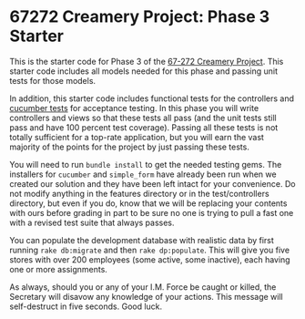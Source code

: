 67272 Creamery Project: Phase 3 Starter
===

This is the starter code for Phase 3 of the [67-272 Creamery Project](http://67272.cmuis.net/projects).  This starter code includes all models needed for this phase and passing unit tests for those models.

In addition, this starter code includes functional tests for the controllers and [cucumber tests](https://cucumber.io/) for acceptance testing.  In this phase you will write controllers and views so that these tests all pass (and the unit tests still pass and have 100 percent test coverage). Passing all these tests is not totally sufficient for a top-rate application, but you will earn the vast majority of the points for the project by just passing these tests.

You will need to run `bundle install` to get the needed testing gems.  The installers for `cucumber` and `simple_form` have already been run when we created our solution and they have been left intact for your convenience. Do not modify anything in the features directory or in the test/controllers directory, but even if you do, know that we will be replacing your contents with ours before grading in part to be sure no one is trying to pull a fast one with a revised test suite that always passes.

You can populate the development database with realistic data by first running `rake db:migrate` and then `rake dp:populate`. This will give you five stores with over 200 employees (some active, some inactive), each having one or more assignments.

As always, should you or any of your I.M. Force be caught or killed, the Secretary will disavow any knowledge of your actions.  This message will self-destruct in five seconds. Good luck.
